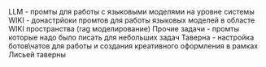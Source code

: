 LLM - промты для работы с языковыми моделями на уровне системы
WIKI - донастрйоки промтов для работы языковых моделей в областе WIKI пространства (rag моделирование)
Прочие задачи - промты которые надо было писать для небольших задач
Таверна - настройка ботов\чатов для работы и создания креативного оформления в рамках Лисьей таверны
